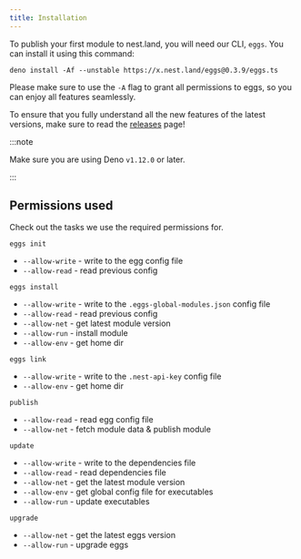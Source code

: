 ```yaml
---
title: Installation
---
```


To publish your first module to nest.land, you will need our CLI, `eggs`. You can install it using this command:

```shell script
deno install -Af --unstable https://x.nest.land/eggs@0.3.9/eggs.ts
```

Please make sure to use the `-A` flag to grant all permissions to eggs, so you can enjoy all features seamlessly.

To ensure that you fully understand all the new features of the latest versions,
make sure to read the [releases](https://github.com/nestdotland/eggs/releases) page!

:::note

Make sure you are using Deno `v1.12.0` or later.

:::

## Permissions used

Check out the tasks we use the required permissions for.

`eggs init`

- `--allow-write` - write to the egg config file
- `--allow-read` - read previous config

`eggs install`

- `--allow-write` - write to the `.eggs-global-modules.json` config file
- `--allow-read` - read previous config
- `--allow-net` - get latest module version
- `--allow-run` - install module
- `--allow-env` - get home dir

`eggs link`

- `--allow-write` - write to the `.nest-api-key` config file
- `--allow-env` - get home dir

`publish`

- `--allow-read` - read egg config file
- `--allow-net` - fetch module data & publish module

`update`

- `--allow-write` - write to the dependencies file
- `--allow-read` - read dependencies file
- `--allow-net` - get the latest module version
- `--allow-env` - get global config file for executables
- `--allow-run` - update executables

`upgrade`

- `--allow-net` - get the latest eggs version
- `--allow-run` - upgrade eggs
